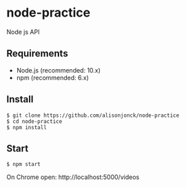 # node-practice
Node js API

## Requirements

- Node.js (recommended: 10.x)
- npm (recommended: 6.x)

## Install

    $ git clone https://github.com/alisonjonck/node-practice
    $ cd node-practice
    $ npm install

## Start

    $ npm start

On Chrome open: http://localhost:5000/videos